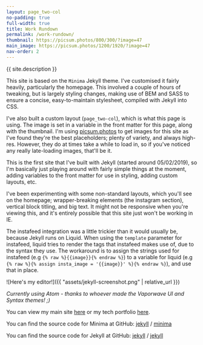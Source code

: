 ```yaml
---
layout: page_two-col
no-padding: true
full-width: true
title: Work Rundown
permalink: /work-rundown/
thumbnail: https://picsum.photos/800/300/?image=47
main_image: https://picsum.photos/1200/1920/?image=47
nav-order: 2
---
```


{{ site.description }}

This site is based on the `Minima` Jekyll theme. I've customised it fairly heavily, particularly the homepage. This involved a couple of hours of tweaking, but is largely styling changes, making use of BEM and SASS to ensure a concise, easy-to-maintain stylesheet, compiled with Jekyll into CSS.

I've also built a custom layout (`page_two-col`), which is what this page is using. The image is set in a variable in the front matter for this page, along with the thumbnail. I'm using [picsum.photos](https://picsum.photos) to get images for this site as I've found they're the best placeholders; plenty of variety, and always high-res. However, they do at times take a while to load in, so if you've noticed any really late-loading images, that'll be it.

This is the first site that I've built with Jekyll (started around 05/02/2019), so I'm basically just playing around with fairly simple things at the moment, adding variables to the front matter for use in styling, adding custom layouts, etc.

I've been experimenting with some non-standard layouts, which you'll see on the homepage; wrapper-breaking elements (the instagram section), vertical block titling, and big text. It might not be responsive when you're viewing this, and it's entirely possible that this site just won't be working in IE.

The instafeed integration was a little trickier than it would usually be, because Jekyll runs on Liquid. When using the `template` parameter for instafeed, liquid tries to render the tags that instafeed makes use of, due to the syntax they use. The workaround is to assign the strings used for instafeed (e.g `{% raw %}{{image}}{% endraw %}`) to a variable for liquid (e.g `{% raw %}{% assign insta_image = '{{image}}' %}{% endraw %}`), and use that in place.

![Here's my editor!]({{ "assets/jekyll-screenshot.png" | relative_url }})

*Currently using Atom - thanks to whoever made the Vaporwave UI and Syntax themes! ;)*

You can view my main site [here](https://harry-ray.com) or my tech portfolio [here](https://harryray.github.io/harry-ray/).

You can find the source code for Minima at GitHub:
[jekyll][jekyll-organization] /
[minima](https://github.com/jekyll/minima)

You can find the source code for Jekyll at GitHub:
[jekyll][jekyll-organization] /
[jekyll](https://github.com/jekyll/jekyll)


[jekyll-organization]: https://github.com/jekyll
